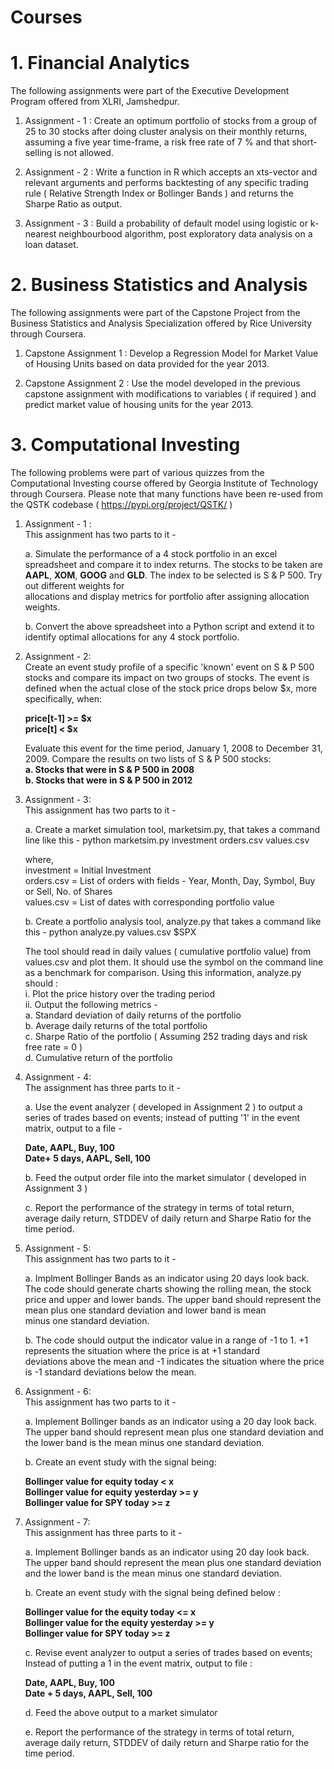 # Courses

# 1. Financial Analytics 
The following assignments were part of the Executive Development Program offered from XLRI, Jamshedpur.
   
1. Assignment - 1 : Create an optimum portfolio of stocks from a group of 25 to 30 stocks after doing cluster analysis on their monthly returns, assuming a five year time-frame, a risk free rate of 7 % and that short-selling is not allowed. 

2. Assignment - 2 : Write a function in R which accepts an xts-vector and relevant arguments and performs backtesting of any specific trading rule ( Relative Strength Index or Bollinger Bands ) and returns the Sharpe Ratio as output. 

3. Assignment - 3 : Build a probability of default model using logistic or k-nearest neighbourbood algorithm, post exploratory data analysis on a loan dataset. 

# 2. Business Statistics and Analysis 
The following assignments were part of the Capstone Project from the Business Statistics and Analysis Specialization 
offered by Rice University through Coursera. 

1. Capstone Assignment 1 : Develop a Regression Model for Market Value of Housing Units based on data provided for the year 2013. 

2. Capstone Assignment 2 : Use the model developed in the previous capstone assignment with modifications to variables ( if required ) and predict market value of housing units for the year 2013. 

# 3. Computational Investing 
The following problems were part of various quizzes from the Computational Investing course offered 
by Georgia Institute of Technology through Coursera. Please note that many functions have been re-used 
from the QSTK codebase ( https://pypi.org/project/QSTK/ )

1. Assignment - 1 :   
   This assignment has two parts to it - 

   a. Simulate the performance of a 4 stock portfolio in an excel spreadsheet and compare it to index returns. The stocks 
      to be taken are **AAPL**, **XOM**, **GOOG** and **GLD**. The index to be selected is S & P 500. Try out different weights for   
      allocations and display metrics for portfolio after assigning allocation weights. 

   b. Convert the above spreadsheet into a Python script and extend it to identify optimal allocations for any 4 stock portfolio. 

2. Assignment - 2:  
   Create an event study profile of a specific 'known' event on S & P 500 stocks and compare its impact on two groups of stocks. The 
   event is defined when the actual close of the stock price drops below $x, more specifically, when:
   
   **price[t-1] >= $x**  
   **price[t] < $x**  

   Evaluate this event for the time period, January 1, 2008 to December 31, 2009. Compare the results on two lists of S & P 500 stocks:  
   **a. Stocks that were in S & P 500 in 2008**      
   **b. Stocks that were in S & P 500 in 2012**  

3. Assignment - 3:  
   This assignment has two parts to it - 

   a. Create a market simulation tool, marketsim.py, that takes a command line like this - 
      python marketsim.py investment orders.csv values.csv
 
      where,  
      investment = Initial Investment  
      orders.csv = List of orders with fields - Year, Month, Day, Symbol, Buy or Sell, No. of Shares  
      values.csv = List of dates with corresponding portfolio value  

   b. Create a portfolio analysis tool, analyze.py that takes a command like this - 
      python analyze.py values.csv $SPX

      The tool should read in daily values ( cumulative portfolio value) from values.csv and plot them. It should use the symbol on 
      the command line as a benchmark for comparison. Using this information, analyze.py should :  
      i. Plot the price history over the trading period   
      ii. Output the following metrics -  
          a. Standard deviation of daily returns of the portfolio  
          b. Average daily returns of the total portfolio  
          c. Sharpe Ratio of the portfolio ( Assuming 252 trading days and risk free rate = 0 )  
          d. Cumulative return of the portfolio  
      
4. Assignment - 4:  
   The assignment has three parts to it -  

   a. Use the event analyzer ( developed in Assignment 2 ) to output a series of trades based on events; instead 
      of putting '1' in the event matrix, output to a file -  
      
      **Date, AAPL, Buy, 100**    
      **Date+ 5 days, AAPL, Sell, 100**  

   b. Feed the output order file into the market simulator ( developed in Assignment 3 )

   c. Report the performance of the strategy in terms of total return, average daily return, STDDEV of daily return and 
      Sharpe Ratio for the time period. 

5. Assignment - 5:  
   This assignment has two parts to it - 

   a. Implment Bollinger Bands as an indicator using 20 days look back. The code should generate charts showing the rolling mean, the 
   stock price and upper and lower bands. The upper band should represent the mean plus one standard deviation and lower band is mean  
   minus one standard deviation. 

   b. The code should output the indicator value in a range of -1 to 1. +1 represents the situation where the price is at +1 standard  
   deviations above the mean and -1 indicates the situation where the price is -1 standard deviations below the mean. 

6. Assignment - 6:  
   This assignment has two parts to it - 
   
   a. Implement Bollinger bands as an indicator using a 20 day look back. The upper band should represent mean plus one standard  deviation and the lower band is the mean minus one standard deviation. 

   b. Create an event study with the signal being:  

      **Bollinger value for equity today < x**  
      **Bollinger value for equity yesterday >= y**  
      **Bollinger value for SPY today >= z**  

7. Assignment - 7:  
   This assignment has three parts to it - 

   a. Implement Bollinger bands as an indicator using 20 day look back. The upper band should represent the mean plus one standard 
   deviation and the lower band is the mean minus one standard deviation. 

   b. Create an event study with the signal being defined below :  
     
      **Bollinger value for the equity today <= x**  
      **Bollinger value for the equity yesterday >= y**  
      **Bollinger value for SPY today >= z**  

   c. Revise event analyzer to output a series of trades based on events; Instead of putting a 1 in the event matrix, output to file :  

      **Date, AAPL, Buy, 100**  
      **Date + 5 days, AAPL, Sell, 100**  

   d. Feed the above output to a market simulator 

   e. Report the performance of the strategy in terms of total return, average daily return, STDDEV of daily return and Sharpe ratio for 
      the time period. 
   
